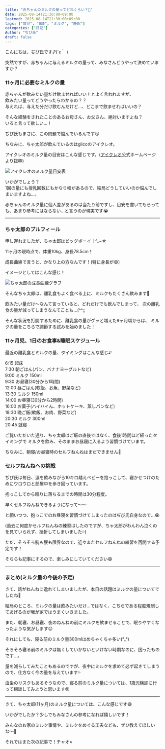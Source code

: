 ```yaml
---
title: "赤ちゃんのミルクの量ってどれくらい？🍼"
date: 2025-08-14T21:30:00+09:00
lastmod: 2025-08-14T21:30:00+09:00
tags: ["育児", "0歳", "ミルク", "睡眠"]
categories: ["日記"]
Author: "ぢぴ氏"
draft: false
---
```


こんにちは、ぢぴ氏です♪(´ε｀ )  

突然ですが、赤ちゃんに与えるミルクの量って、みなさんどうやって決めていますか？

### 11ヶ月に必要なミルクの量

赤ちゃんが飲みたい量だけ飲ませればいい！とよく言われますが、  
飲みたい量ってどうやったらわかるの？？  
与えれば、与えた分だけ飲むんだけど...、どこまで飲ませればいいの？

そんな経験をされたことのあるお母さん、お父さん、絶対いますよね？  
いると言って欲しい...！

ぢぴ氏もまさに、この問題で悩んでいるんです😗


ちなみに、ちゃ太郎が飲んでいるのはglicoのアイクレオ。

アイクレオのミルク量の目安はこんな感じです。([アイクレオ](https://cp.glico.com/icreo/parenting-tips/amount-of-milk/?srsltid=AfmBOoqsiSAGShCZB6qRfvJxNFpW1HbvnCQYNhZByPjED9WHbPraKyvv)公式ホームページより抜粋)

![アイクレオのミルク量目安表](/images/posts/250814-milk/milk.png)

いかがでしょう？  
1回の量にも授乳回数にもかなり幅があるので、結局どうしていいのか悩んでしまいますよね...。

赤ちゃんのミルク量に個人差があるのは当たり前ですし、目安を書いてもらっても、あまり参考にはならない...と言うのが現実です😭




---
### ちゃ太郎のプルフィール

申し遅れましたが、ちゃ太郎はビッグボーイ！^_−☆

11ヶ月の現時点で、体重10kg、身長78.5cm！

成長曲線で言うと、かなり上の方なんです！(特に身長が😄)

イメージとしてはこんな感じ！

![ちゃ太郎の成長曲線グラフ](/images/posts/250814-milk/graph1.jpg)



そんなちゃ太郎は、離乳食もよく食べる上に、ミルクもたくさん飲みます🍼

飲みたい量だけ〜なんて言っていると、どれだけでも飲んでしまって、
次の離乳食の量が減ってしまうなんてことも...(^^;;

そんな状況を打開するために、離乳食の量がグッと増えた9ヶ月頃からは、
ミルクの量をこちらで調節する試みを始めました！

### 11ヶ月児、1日のお食事&睡眠スケジュール

最近の離乳食とミルクの量、タイミングはこんな感じ♪

6:15   起床  
7:30   朝ごはん(パン、バナナヨーグルトなど)  
9:00   ミルク 150ml  
9:30   お昼寝(30分から1時間)  
12:00  昼ごはん(軟飯、お魚、野菜など)  
13:30  ミルク 150ml  
14:00  お昼寝(30分から2時間)  
16:00  お菓子(ハイハイん、ホットケーキ、蒸しパンなど)  
18:30  晩ご飯(軟飯、お肉、野菜など)  
20:30  ミルク 300ml  
20:45  就寝  

ご覧いただいた通り、ちゃ太郎はご飯の直後ではなく、食後1時間ほど経ったタイミングで
ミルクを飲み、そのままお昼寝に入るよう習慣づけています。

ちなみに、朝寝/お昼寝時のセルフねんねはまだできません🙅

### セルフねんねへの挑戦

ぢぴ氏は毎日、涙を飲みながら10キロ越えベビーを抱っこして、寝かせつけのためにウロウロと部屋中を歩き回っています。

抱っこしてから眠りに落ちるまでの時間は30分程度。

早くセルフねんねできるようになって〜〜

と願いつつ、抱っこでのお昼寝を習慣づけてしまったのはぢぴ氏自身なので...😭  

(過去に何度かセルフねんねの練習はしたのですが、ちゃ太郎がわんわん泣くのを見ていられず、挫折してしまいました💦)

ただ、そろそろ腕も腰も限界なので、近々またセルフねんねの練習を再開する予定です！

そちらも記事にするので、楽しみにしていてください😄

---
### まとめ(ミルク量の今後の予定)
さて、話がねんねに逸れてしまいましたが、本日の話題はミルクの量についてでしたね🍼

結局のところ、ミルクの量は飲みたいだけ...ではなく、こちらである程度規制してあげるのが我が家ではうまくいきました。

また、朝寝、お昼寝、夜のねんねの前にミルクを飲ませることで、眠りやすくなったような気がします😉

それにしても、寝る前のミルク量300mlはめちゃくちゃ多い(°_°)

そろそろ寝る前のミルクは無くしていかないといけない時期なのに、困ったものです...。

量を減らしてみたこともあるのですが、夜中にミルクを求めて必ず起きてしまうので、仕方なく今の量を与えています💦

虫歯のリスクもあるそうなので、寝る前のミルク量については、1歳児検診に行って相談してみようと思います😣



---

さて、ちゃ太郎(11ヶ月)のミルク量については、こんな感じです😄

いかがでしたか？少しでもみなさんの参考になれば嬉しいです！

みんなのお家のミルク事情や、ミルクをめぐる工夫なども、ぜひ教えてほしいな〜🙏


それではまた次の記事で！チャオ⭐︎

